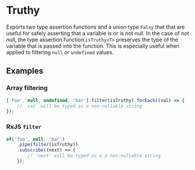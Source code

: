 # Truthy

Exports two type assertion functions and a union type `Falsy` that
that are useful for safely asserting that a variable is or is not null.
In the case of _not null_, the type assertion function `isTruthy<T>`
preserves the type of the variable that is passed into the function.
This is especially useful when applied to filtering `null` or `undefined` values.

## Examples

### Array filtering

```ts
['foo', null, undefined, 'bar'].filter(isTruthy).forEach((val) => {
    // `val` will be typed as a non-nullable string
});
```

### RxJS `filter`

```ts
of('foo', null, 'bar')
    .pipe(filter(isTruthy))
    .subscribe((next) => {
        // 'next' will be typed as a a non-nullable string
    });
```
